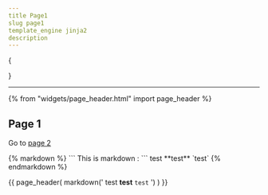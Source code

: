 ```yaml
---
title Page1
slug page1
template_engine jinja2
description 
---
```

{

}

---
{% from "widgets/page_header.html" import page_header %}


<h2>Page 1</h2>

<p>Go to <a href="{{ url('page', args=['page2']) }}">page 2</a> </p>

<article>
{% markdown %}
```
This is markdown :
```
test
**test**
`test`
{% endmarkdown %}
</article>


{{ page_header(
    markdown('
test
**test**
`test`
    ')
) }}
